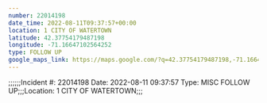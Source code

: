 ```yaml
---
number: 22014198
date_time: 2022-08-11T09:37:57+00:00
location: 1 CITY OF WATERTOWN
latitude: 42.37754179487198
longitude: -71.16647102564252
type: FOLLOW UP
google_maps_link: https://maps.google.com/?q=42.37754179487198,-71.16647102564252
---
```


;;;;;;Incident #: 22014198  Date: 2022-08-11 09:37:57   Type: MISC FOLLOW UP;;;Location: 1 CITY OF WATERTOWN;;;
